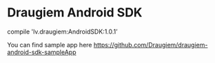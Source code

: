 Draugiem Android SDK
===========

compile 'lv.draugiem:AndroidSDK:1.0.1’


You can find sample app here https://github.com/Draugiem/draugiem-android-sdk-sampleApp
